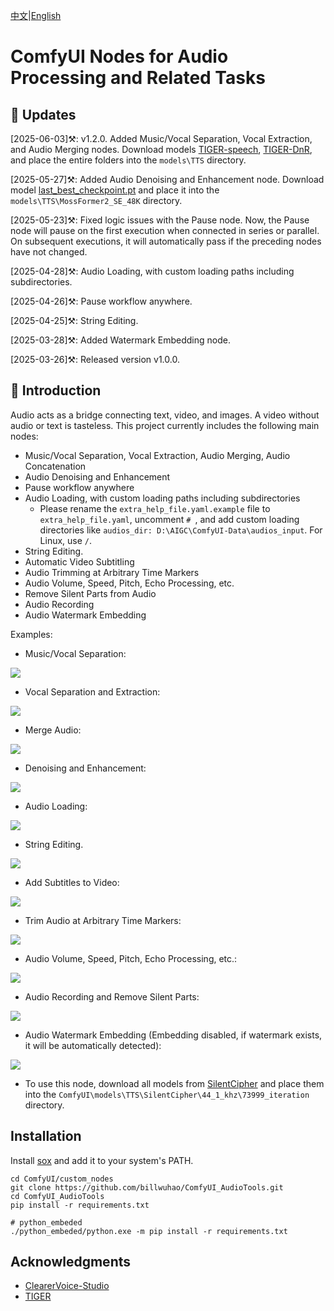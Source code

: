 [中文](README-CN.md)|[English](README.md)

# ComfyUI Nodes for Audio Processing and Related Tasks

## 📣 Updates

[2025-06-03]⚒️: v1.2.0. Added Music/Vocal Separation, Vocal Extraction, and Audio Merging nodes. Download models [TIGER-speech](https://hf-mirror.com/JusperLee/TIGER-speech/tree/main), [TIGER-DnR](https://hf-mirror.com/JusperLee/TIGER-DnR/tree/main), and place the entire folders into the `models\TTS` directory.

[2025-05-27]⚒️: Added Audio Denoising and Enhancement node. Download model [last_best_checkpoint.pt](https://huggingface.co/alibabasglab/MossFormer2_SE_48K/blob/main/last_best_checkpoint.pt) and place it into the `models\TTS\MossFormer2_SE_48K` directory.

[2025-05-23]⚒️: Fixed logic issues with the Pause node. Now, the Pause node will pause on the first execution when connected in series or parallel. On subsequent executions, it will automatically pass if the preceding nodes have not changed.

[2025-04-28]⚒️: Audio Loading, with custom loading paths including subdirectories.

[2025-04-26]⚒️: Pause workflow anywhere.

[2025-04-25]⚒️: String Editing.

[2025-03-28]⚒️: Added Watermark Embedding node.

[2025-03-26]⚒️: Released version v1.0.0.

## 📖 Introduction

Audio acts as a bridge connecting text, video, and images. A video without audio or text is tasteless. This project currently includes the following main nodes:

- Music/Vocal Separation, Vocal Extraction, Audio Merging, Audio Concatenation
- Audio Denoising and Enhancement
- Pause workflow anywhere
- Audio Loading, with custom loading paths including subdirectories
  - Please rename the `extra_help_file.yaml.example` file to `extra_help_file.yaml`, uncomment `# `, and add custom loading directories like `audios_dir: D:\AIGC\ComfyUI-Data\audios_input`. For Linux, use `/`.
- String Editing.
- Automatic Video Subtitling
- Audio Trimming at Arbitrary Time Markers
- Audio Volume, Speed, Pitch, Echo Processing, etc.
- Remove Silent Parts from Audio
- Audio Recording
- Audio Watermark Embedding

Examples:

- Music/Vocal Separation:

![](https://github.com/billwuhao/ComfyUI_AudioTools/blob/main/images/2025-06-03_23-21-05.png)

- Vocal Separation and Extraction:

![](https://github.com/billwuhao/ComfyUI_AudioTools/blob/main/images/2025-06-03_22-45-13.png)

- Merge Audio:

![](https://github.com/billwuhao/ComfyUI_AudioTools/blob/main/images/2025-06-03_20-50-29.png)

- Denoising and Enhancement:

![](https://github.com/billwuhao/ComfyUI_AudioTools/blob/main/images/2025-06-03_20-46-28.png)

- Audio Loading:

![](https://github.com/billwuhao/ComfyUI_AudioTools/blob/main/images/2025-04-28_00-34-19.png)

- String Editing.

![](https://github.com/billwuhao/ComfyUI_AudioTools/blob/main/images/2025-05-27_16-35-09.png)

- Add Subtitles to Video:

![](https://github.com/billwuhao/ComfyUI_AudioTools/blob/main/images/2025-03-25_14-00-28.png)

- Trim Audio at Arbitrary Time Markers:

![](https://github.com/billwuhao/ComfyUI_AudioTools/blob/main/images/2025-03-25_13-14-52.png)

- Audio Volume, Speed, Pitch, Echo Processing, etc.:

![](https://github.com/billwuhao/ComfyUI_AudioTools/blob/main/images/2025-03-25_13-02-40.png)

- Audio Recording and Remove Silent Parts:

![](https://github.com/billwuhao/ComfyUI_AudioTools/blob/main/images/2025-03-25_13-20-30.png)

- Audio Watermark Embedding (Embedding disabled, if watermark exists, it will be automatically detected):

![](https://github.com/billwuhao/ComfyUI_AudioTools/blob/main/images/2025-03-28_22-18-04.png)

  - To use this node, download all models from [SilentCipher](https://huggingface.co/Sony/SilentCipher/tree/main/44_1_khz/73999_iteration) and place them into the `ComfyUI\models\TTS\SilentCipher\44_1_khz\73999_iteration` directory.

## Installation

Install [sox](https://sourceforge.net/projects/sox/) and add it to your system's PATH.

```
cd ComfyUI/custom_nodes
git clone https://github.com/billwuhao/ComfyUI_AudioTools.git
cd ComfyUI_AudioTools
pip install -r requirements.txt

# python_embeded
./python_embeded/python.exe -m pip install -r requirements.txt
```

## Acknowledgments

- [ClearerVoice-Studio](https://github.com/modelscope/ClearerVoice-Studio)
- [TIGER](https://github.com/JusperLee/TIGER)